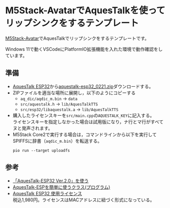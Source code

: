 # M5Stack-AvatarでAquesTalkを使ってリップシンクをするテンプレート

[M5Stack-Avatar](https://github.com/meganetaaan/m5stack-avatar)でAquesTalkでリップシンクをするテンプレートです。

Windows 11で動くVSCodeにPlatformIO拡張機能を入れた環境で動作確認をしています。

## 準備

* [AquesTalk ESP32](https://www.a-quest.com/download.html#a-etc)から[aquestalk-esp32_0221.zip](https://www.a-quest.com/archive/package/aquestalk-esp32_0221.zip)ダウンロードする。
* ZIPファイルを適当な場所に展開し，以下のようにコピーする
  * `aq_dic/aqdic_m.bin` → `data`
  * `src/aquestalk.h` → `lib/AquesTalkTTS`
  * `src/esp32/libaquestalk.a` → `lib/AquesTalkTTS`
* 購入したライセンスキーを`src/main.cpp`の`AQUESTALK_KEY`に記入する。  
  ライセンスキーを指定しなかった場合は試用版になり，ナ行とマ行がすべてヌと発声されます。
* M5Stack Core2で実行する場合は，コマンドラインから以下を実行してSPIFFSに辞書（`aqdic_m.bin`）を転送する。
  ```
  pio run --target uploadfs
  ```

## 参考

* [「AquesTalk-ESP32 Ver.2.0」を使う](http://blog-yama.a-quest.com/?eid=970195)
* [AquesTalk-ESPを簡単に使うクラス(プログラム)](http://blog-yama.a-quest.com/?eid=970191)
* [AquesTalk ESP32 使用ライセンス](https://store.a-quest.com/items/10524168)  
  税込1,980円。ライセンスはMACアドレスに紐づく形式になっている。
